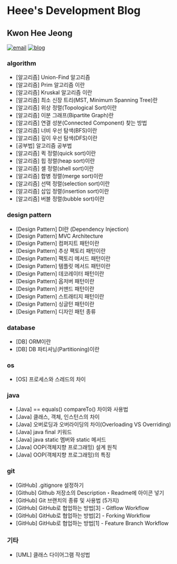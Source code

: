 # Heee's Development Blog
## Kwon Hee Jeong
[![email](https://img.shields.io/badge/email-KwonHeeJeong-yellow.svg)](mailto:gmlwjd9405@gmail.com)
[![blog](https://img.shields.io/badge/blog-Heee%27s%20Development%20Blog-red.svg)](https://gmlwjd9405.github.io/)

### algorithm
- [알고리즘] Union-Find 알고리즘
- [알고리즘] Prim 알고리즘 이란
- [알고리즘] Kruskal 알고리즘 이란
- [알고리즘] 최소 신장 트리(MST, Minimum Spanning Tree)란
- [알고리즘] 위상 정렬(Topological Sort)이란
- [알고리즘] 이분 그래프(Bipartite Graph)란
- [알고리즘] 연결 성분(Connected Component) 찾는 방법
- [알고리즘] 너비 우선 탐색(BFS)이란
- [알고리즘] 깊이 우선 탐색(DFS)이란
- [공부법] 알고리즘 공부법
- [알고리즘] 퀵 정렬(quick sort)이란
- [알고리즘] 힙 정렬(heap sort)이란
- [알고리즘] 셸 정렬(shell sort)이란
- [알고리즘] 합병 정렬(merge sort)이란
- [알고리즘] 선택 정렬(selection sort)이란
- [알고리즘] 삽입 정렬(insertion sort)이란
- [알고리즘] 버블 정렬(bubble sort)이란

### design pattern
- [Design Pattern] DI란 (Dependency Injection)
- [Design Pattern] MVC Architecture
- [Design Pattern] 컴퍼지트 패턴이란
- [Design Pattern] 추상 팩토리 패턴이란
- [Design Pattern] 팩토리 메서드 패턴이란
- [Design Pattern] 템플릿 메서드 패턴이란
- [Design Pattern] 데코레이터 패턴이란
- [Design Pattern] 옵저버 패턴이란
- [Design Pattern] 커맨드 패턴이란
- [Design Pattern] 스트래티지 패턴이란
- [Design Pattern] 싱글턴 패턴이란
- [Design Pattern] 디자인 패턴 종류

### database
- [DB] ORM이란
- [DB] DB 파티셔닝(Partitioning)이란

### os
- [OS] 프로세스와 스레드의 차이

### java
- [Java] == equals() compareTo() 차이와 사용법
- [Java] 클래스, 객체, 인스턴스의 차이
- [Java] 오버로딩과 오버라이딩의 차이(Overloading VS Overriding)
- [Java] java final 키워드
- [Java] java static 멤버와 static 메서드
- [Java] OOP(객체지향 프로그래밍) 설계 원칙
- [Java] OOP(객체지향 프로그래밍)의 특징

### git
- [GitHub] .gitignore 설정하기
- [Github] Github 저장소의 Description・Readme에 아이콘 넣기
- [GitHub] Git 브랜치의 종류 및 사용법 (5가지)
- [GitHub] GitHub로 협업하는 방법[3] - Gitflow Workflow
- [GitHub] GitHub로 협업하는 방법[2] - Forking Workflow
- [GitHub] GitHub로 협업하는 방법[1] - Feature Branch Workflow

### 기타
- [UML] 클래스 다이어그램 작성법
